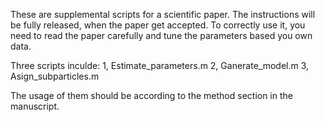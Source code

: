 These are supplemental scripts for a scientific paper. The instructions will be fully released, when the paper get accepted.
To correctly use it, you need to read the paper carefully and tune the parameters based you own data. 

Three scripts inculde:
1, Estimate_parameters.m
2, Ganerate_model.m
3, Asign_subparticles.m

The usage of them should be according to the method section in the manuscript.
